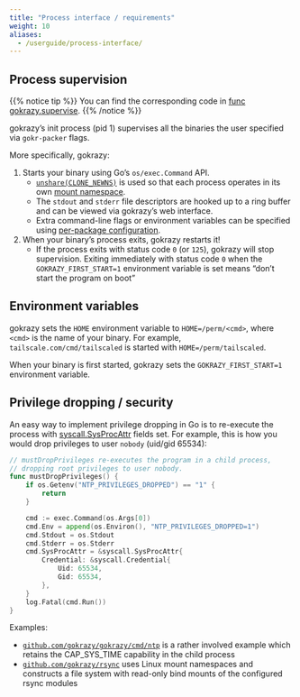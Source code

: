 ```yaml
---
title: "Process interface / requirements"
weight: 10
aliases:
  - /userguide/process-interface/
---
```


## Process supervision

{{% notice tip %}}
You can find the corresponding code in
[func gokrazy.supervise](https://sourcegraph.com/search?q=context:global+repo:%5Egithub%5C.com/gokrazy/gokrazy%24+type:symbol+%5Esupervise%24&patternType=regexp&case=yes).
{{% /notice %}}

gokrazy’s init process (pid 1) supervises all the binaries the user specified via `gokr-packer` flags.

More specifically, gokrazy:

1. Starts your binary using Go’s `os/exec.Command` API.
   - [`unshare(CLONE_NEWNS)`](https://manpages.debian.org/unshare.2) is used so
     that each process operates in its own [mount
     namespace](https://manpages.debian.org/mount_namespaces.7).
   - The `stdout` and `stderr` file descriptors are hooked up to a ring buffer and can be viewed via gokrazy’s web interface.
   - Extra command-line flags or environment variables can be specified using
     [per-package configuration](/userguide/package-config/).
1. When your binary’s process exits, gokrazy restarts it!
   - If the process exits with status code `0` (or `125`), gokrazy will stop
     supervision. Exiting immediately with status code `0` when the
     `GOKRAZY_FIRST_START=1` environment variable is set means “don’t start the
     program on boot”

## Environment variables

gokrazy sets the `HOME` environment variable to `HOME=/perm/<cmd>`, where
`<cmd>` is the name of your binary. For example, `tailscale.com/cmd/tailscaled`
is started with `HOME=/perm/tailscaled`.

When your binary is first started, gokrazy sets the `GOKRAZY_FIRST_START=1`
environment variable.

## Privilege dropping / security

An easy way to implement privilege dropping in Go is to re-execute the process
with [syscall.SysProcAttr](https://pkg.go.dev/syscall#SysProcAttr) fields
set. For example, this is how you would drop privileges to user `nobody`
(uid/gid 65534):

```go
// mustDropPrivileges re-executes the program in a child process,
// dropping root privileges to user nobody.
func mustDropPrivileges() {
	if os.Getenv("NTP_PRIVILEGES_DROPPED") == "1" {
		return
	}

	cmd := exec.Command(os.Args[0])
	cmd.Env = append(os.Environ(), "NTP_PRIVILEGES_DROPPED=1")
	cmd.Stdout = os.Stdout
	cmd.Stderr = os.Stderr
	cmd.SysProcAttr = &syscall.SysProcAttr{
		Credential: &syscall.Credential{
			Uid: 65534,
			Gid: 65534,
		},
	}
	log.Fatal(cmd.Run())
}
```

Examples:

- [`github.com/gokrazy/gokrazy/cmd/ntp`](https://sourcegraph.com/github.com/gokrazy/gokrazy/-/blob/cmd/ntp/privdrop.go)
  is a rather involved example which retains the CAP_SYS_TIME capability in the
  child process
- [`github.com/gokrazy/rsync`](https://sourcegraph.com/github.com/gokrazy/rsync/-/blob/internal/maincmd/namespacing_linux.go) uses Linux
  mount namespaces and constructs a file system with read-only bind mounts of
  the configured rsync modules
